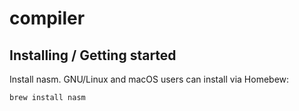# compiler

## Installing / Getting started
Install nasm. GNU/Linux and macOS users can install via Homebew:
```
brew install nasm
```
